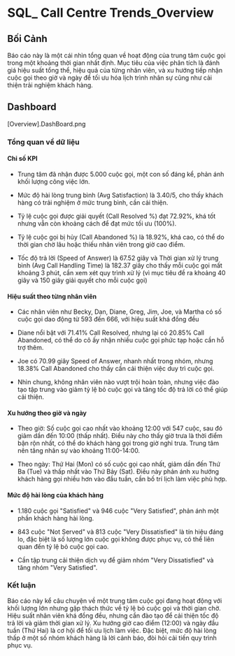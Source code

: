 # SQL_ Call Centre Trends_Overview 

## Bối Cảnh

Báo cáo này là một cái nhìn tổng quan về hoạt động của trung tâm cuộc gọi trong một khoảng thời gian nhất định. Mục tiêu của việc phân tích là đánh giá hiệu suất tổng thể, hiệu quả của từng nhân viên, và xu hướng tiếp nhận cuộc gọi theo giờ và ngày để tối ưu hóa lịch trình nhân sự cũng như cải thiện trải nghiệm khách hàng.

## Dashboard 

[Overview].DashBoard.png


### Tổng quan về dữ liệu

#### Chỉ số KPI 

+ Trung tâm đã nhận được 5.000 cuộc gọi, một con số đáng kể, phản ánh khối lượng công việc lớn.

+ Mức độ hài lòng trung bình (Avg Satisfaction) là 3.40/5, cho thấy khách hàng có trải nghiệm ở mức trung bình, cần cải thiện.

+ Tỷ lệ cuộc gọi được giải quyết (Call Resolved %) đạt 72.92%, khá tốt nhưng vẫn còn khoảng cách để đạt mức tối ưu (100%).

+ Tỷ lệ cuộc gọi bị hủy (Call Abandoned %) là 18.92%, khá cao, có thể do thời gian chờ lâu hoặc thiếu nhân viên trong giờ cao điểm.

+ Tốc độ trả lời (Speed of Answer) là 67.52 giây và Thời gian xử lý trung bình (Avg Call Handling Time) là 182.37 giây cho thấy mỗi cuộc gọi mất khoảng 3 phút, cần xem xét quy trình xử lý (vì mục tiêu đề ra khoảng 40 giây và 150 giây giải quyết cho mỗi cuộc gọi)

#### Hiệu suất theo từng nhân viên 

+ Các nhân viên như Becky, Dan, Diane, Greg, Jim, Joe, và Martha có số cuộc gọi dao động từ 593 đến 666, với hiệu suất khá đồng đều

+ Diane nổi bật với 71.41% Call Resolved, nhưng lại có 20.85% Call Abandoned, có thể do cô ấy nhận nhiều cuộc gọi phức tạp hoặc cần hỗ trợ thêm.

+ Joe có 70.99 giây Speed of Answer, nhanh nhất trong nhóm, nhưng 18.38% Call Abandoned cho thấy cần cải thiện việc duy trì cuộc gọi.

+ Nhìn chung, không nhân viên nào vượt trội hoàn toàn, nhưng việc đào tạo tập trung vào giảm tỷ lệ bỏ cuộc gọi và tăng tốc độ trả lời có thể giúp cải thiện.

#### Xu hướng theo giờ và ngày 

+ Theo giờ: Số cuộc gọi cao nhất vào khoảng 12:00 với 547 cuộc, sau đó giảm dần đến 10:00 (thấp nhất). Điều này cho thấy giờ trưa là thời điểm bận rộn nhất, có thể do khách hàng gọi trong giờ nghỉ trưa. Trung tâm nên tăng nhân sự vào khoảng 11:00-14:00.

+ Theo ngày: Thứ Hai (Mon) có số cuộc gọi cao nhất, giảm dần đến Thứ Ba (Tue) và thấp nhất vào Thứ Bảy (Sat). Điều này phản ánh xu hướng khách hàng gọi nhiều hơn vào đầu tuần, cần bố trí lịch làm việc phù hợp.

#### Mức độ hài lòng của khách hàng

+ 1.180 cuộc gọi "Satisfied" và 946 cuộc "Very Satisfied", phản ánh một phần khách hàng hài lòng.

+ 843 cuộc "Not Served" và 813 cuộc "Very Dissatisfied" là tín hiệu đáng lo, đặc biệt là số lượng lớn cuộc gọi không được phục vụ, có thể liên quan đến tỷ lệ bỏ cuộc gọi cao.

+ Cần tập trung cải thiện dịch vụ để giảm nhóm "Very Dissatisfied" và tăng nhóm "Very Satisfied".

### Kết luận

Báo cáo này kể câu chuyện về một trung tâm cuộc gọi đang hoạt động với khối lượng lớn nhưng gặp thách thức về tỷ lệ bỏ cuộc gọi và thời gian chờ. Hiệu suất nhân viên khá đồng đều, nhưng cần đào tạo để cải thiện tốc độ trả lời và giảm thời gian xử lý. Xu hướng giờ cao điểm (12:00) và ngày đầu tuần (Thứ Hai) là cơ hội để tối ưu lịch làm việc. Đặc biệt, mức độ hài lòng thấp ở một số nhóm khách hàng là lời cảnh báo, đòi hỏi cải tiến quy trình phục vụ. 








